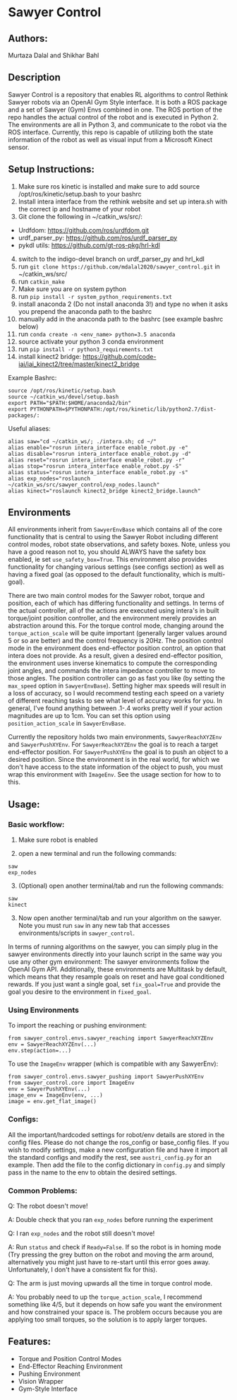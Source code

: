 # Sawyer Control
## Authors:
Murtaza Dalal and Shikhar Bahl 
## Description
Sawyer Control is a repository that enables RL algorithms to control Rethink Sawyer robots via an OpenAI Gym Style interface. It is both a ROS package and a set of Sawyer (Gym) Envs combined in one. The ROS portion of the repo handles the actual control of the robot and is executed in Python 2. The environments are all in Python 3, and communicate to the robot via the ROS interface. Currently, this repo is capable of utilizing both the state information of the robot as well as visual input from a Microsoft Kinect sensor. 

## Setup Instructions:
1. Make sure ros kinetic is installed and make sure to add source /opt/ros/kinetic/setup.bash to your bashrc
2. Install intera interface from the rethink website and set up intera.sh with the correct ip and hostname of your robot
3. Git clone the following in ~/catkin_ws/src/:
* Urdfdom: https://github.com/ros/urdfdom.git
* urdf_parser_py: https://github.com/ros/urdf_parser_py
* pykdl utils: https://github.com/gt-ros-pkg/hrl-kdl
4. switch to the indigo-devel branch on urdf_parser_py and hrl_kdl
5. run `git clone https://github.com/mdalal2020/sawyer_control.git` in ~/catkin_ws/src/
6. run `catkin_make`
7. Make sure you are on system python
8. run `pip install -r system_python_requirements.txt`
9. install anaconda 2 (Do not install anaconda 3!) and type no when it asks you prepend the anaconda path to the bashrc
10. manually add in the anaconda path to the bashrc (see example bashrc below)
11. run `conda create -n <env_name> python=3.5 anaconda`
12. source activate your python 3 conda environment
13. run `pip install -r python3_requirements.txt`
14. install kinect2 bridge: https://github.com/code-iai/iai_kinect2/tree/master/kinect2_bridge

Example Bashrc:
```
source /opt/ros/kinetic/setup.bash
source ~/catkin_ws/devel/setup.bash
export PATH="$PATH:$HOME/anaconda2/bin"
export PYTHONPATH=$PYTHONPATH:/opt/ros/kinetic/lib/python2.7/dist-packages/:
```
Useful aliases:
```
alias saw="cd ~/catkin_ws/; ./intera.sh; cd ~/"
alias enable="rosrun intera_interface enable_robot.py -e"
alias disable="rosrun intera_interface enable_robot.py -d"
alias reset="rosrun intera_interface enable_robot.py -r"
alias stop="rosrun intera_interface enable_robot.py -S"
alias status="rosrun intera_interface enable_robot.py -s"
alias exp_nodes="roslaunch ~/catkin_ws/src/sawyer_control/exp_nodes.launch"
alias kinect="roslaunch kinect2_bridge kinect2_bridge.launch"
```

## Environments
All environments inherit from `SawyerEnvBase` which contains all of the core functionality that is central to using the Sawyer Robot including different control modes, robot state observations, and safety boxes. Note, unless you have a good reason not to, you should ALWAYS have the safety box enabled, ie set `use_safety_box=True`. This environment also provides functionality for changing various settings (see configs section) as well as having a fixed goal (as opposed to the default functionality, which is multi-goal). 

There are two main control modes for the Sawyer robot, torque and position, each of which has differing functionality and settings. In terms of the actual controller, all of the actions are executed using intera's in built torque/joint position controller, and the environment merely provides an abstraction around this. For the torque control mode, changing around the `torque_action_scale` will be quite important (generally larger values around 5 or so are better) and the control frequency is 20Hz. The position control mode in the environment does end-effector position control, an option that intera does not provide. As a result, given a desired end-effector position, the environment uses inverse kinematics to compute the corresponding joint angles, and commands the intera impedance controller to move to those angles. The position controller can go as fast you like (by setting the `max_speed` option in `SawyerEnvBase`). Setting higher max speeds will result in a loss of accuracy, so I would recommend testing each speed on a variety of different reaching tasks to see what level of accuracy works for you. In general, I've found anything between .1-.4 works pretty well if your action magnitudes are up to 1cm. You can set this option using `position_action_scale` in `SawyerEnvBase`. 

Currently the repository holds two main environments, `SawyerReachXYZEnv` and `SawyerPushXYEnv`. For `SawyerReachXYZEnv` the goal is to reach a target end-effector position. For `SawyerPushXYEnv` the goal is to push an object to a desired position. Since the environment is in the real world, for which we don't have access to the state information of the object to push, you must wrap this environment with `ImageEnv`. See the usage section for how to to this.

## Usage:

### Basic workflow:

1. Make sure robot is enabled

2. open a new terminal and run the following commands:
``` 
saw
exp_nodes 
``` 
3. (Optional) open another terminal/tab and run the following commands:
```
saw 
kinect
```
3. Now open another terminal/tab and run your algorithm on the sawyer. Note you must run `saw` in any new tab that accesses environments/scripts in `sawyer_control`. 

In terms of running algorithms on the sawyer, you can simply plug in the sawyer environments directly into your launch script in the same way you use any other gym environment: The sawyer environments follow the OpenAI Gym API. Additionally, these environments are Multitask by default, which means that they resample goals on reset and have goal conditioned rewards. If you just want a single goal, set `fix_goal=True` and provide the goal you desire to the environment in `fixed_goal`.  

### Using Environments

To import the reaching or pushing environment:

```
from sawyer_control.envs.sawyer_reaching import SawyerReachXYZEnv
env = SawyerReachXYZEnv(...)
env.step(action=...)
```

To use the `ImageEnv` wrapper (which is compatible with any SawyerEnv):
```
from sawyer_control.envs.sawyer_pushing import SawyerPushXYEnv
from sawyer_control.core import ImageEnv
env = SawyerPushXYEnv(...)
image_env = ImageEnv(env, ...)
image = env.get_flat_image()
```

### Configs:
All the important/hardcoded settings for robot/env details are stored in the config files. Please do not change the ros_config or base_config files. If you wish to modify settings, make a new configuration file and have it import all the standard configs and modify the rest, see `austri_config.py` for an example. Then add the file to the config dictionary in `config.py` and simply pass in the name to the env to obtain the desired settings. 

### Common Problems:
Q: The robot doesn't move!

A: Double check that you ran `exp_nodes` before running the experiment

Q: I ran `exp_nodes` and the robot still doesn't move!

A: Run `status` and check if `Ready=False`. If so the robot is in homing mode (Try pressing the grey button on the robot and moving the arm around, alternatively you might just have to re-start until this error goes away. Unfortunately, I don't have a consistent fix for this). 

Q: The arm is just moving upwards all the time in torque control mode. 

A: You probably need to up the `torque_action_scale`, I recommend something like 4/5, but it depends on how safe you want the environment and how constrained your space is. The problem occurs because you are applying too small torques, so the solution is to apply larger torques. 


## Features:
* Torque and Position Control Modes
* End-Effector Reaching Environment
* Pushing Environment
* Vision Wrapper 
* Gym-Style Interface 
